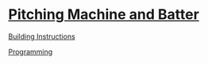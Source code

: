 # [Pitching Machine and Batter](http://nxtprograms.com/pitcher_and_batter)

[Building Instructions](http://nxtprograms.com/pitcher_and_batter/steps.html)

[Programming](http://nxtprograms.com/pitcher_and_batter/steps.html#Program)
